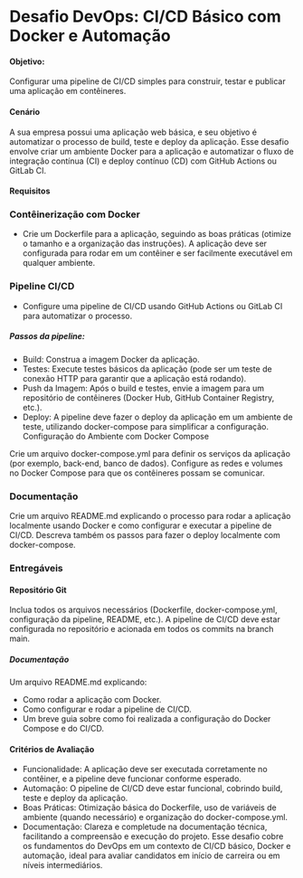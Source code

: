 # Desafio DevOps: CI/CD Básico com Docker e Automação

#### Objetivo:
Configurar uma pipeline de CI/CD simples para construir, testar e publicar uma aplicação em contêineres.

#### Cenário
A sua empresa possui uma aplicação web básica, e seu objetivo é automatizar o processo de build, teste e deploy da aplicação. Esse desafio envolve criar um ambiente Docker para a aplicação e automatizar o fluxo de integração contínua (CI) e deploy contínuo (CD) com GitHub Actions ou GitLab CI.

#### Requisitos

### Contêinerização com Docker

- Crie um Dockerfile para a aplicação, seguindo as boas práticas (otimize o tamanho e a organização das instruções).
A aplicação deve ser configurada para rodar em um contêiner e ser facilmente executável em qualquer ambiente.

### Pipeline CI/CD

- Configure uma pipeline de CI/CD usando GitHub Actions ou GitLab CI para automatizar o processo.

##### Passos da pipeline:
- Build: Construa a imagem Docker da aplicação.
- Testes: Execute testes básicos da aplicação (pode ser um teste de conexão HTTP para garantir que a aplicação está rodando).
- Push da Imagem: Após o build e testes, envie a imagem para um repositório de contêineres (Docker Hub, GitHub Container Registry, etc.).
- Deploy: A pipeline deve fazer o deploy da aplicação em um ambiente de teste, utilizando docker-compose para simplificar a configuração.
Configuração do Ambiente com Docker Compose

Crie um arquivo docker-compose.yml para definir os serviços da aplicação (por exemplo, back-end, banco de dados).
Configure as redes e volumes no Docker Compose para que os contêineres possam se comunicar.

### Documentação

Crie um arquivo README.md explicando o processo para rodar a aplicação localmente usando Docker e como configurar e executar a pipeline de CI/CD.
Descreva também os passos para fazer o deploy localmente com docker-compose.

### Entregáveis

#### Repositório Git

Inclua todos os arquivos necessários (Dockerfile, docker-compose.yml, configuração da pipeline, README, etc.).
A pipeline de CI/CD deve estar configurada no repositório e acionada em todos os commits na branch main.

##### Documentação

Um arquivo README.md explicando:
- Como rodar a aplicação com Docker.
- Como configurar e rodar a pipeline de CI/CD.
- Um breve guia sobre como foi realizada a configuração do Docker Compose e do CI/CD.

#### Critérios de Avaliação

- Funcionalidade: A aplicação deve ser executada corretamente no contêiner, e a pipeline deve funcionar conforme esperado.
- Automação: O pipeline de CI/CD deve estar funcional, cobrindo build, teste e deploy da aplicação.
- Boas Práticas: Otimização básica do Dockerfile, uso de variáveis de ambiente (quando necessário) e organização do docker-compose.yml.
- Documentação: Clareza e completude na documentação técnica, facilitando a compreensão e execução do projeto.
Esse desafio cobre os fundamentos do DevOps em um contexto de CI/CD básico, Docker e automação, ideal para avaliar candidatos em início de carreira ou em níveis intermediários.